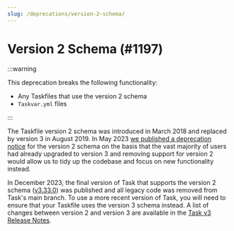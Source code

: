 ```yaml
---
slug: /deprecations/version-2-schema/
---
```


# Version 2 Schema (#1197)

:::warning

This deprecation breaks the following functionality:

- Any Taskfiles that use the version 2 schema
- `Taskvar.yml` files

:::

The Taskfile version 2 schema was introduced in March 2018 and replaced by
version 3 in August 2019. In May 2023 [we published a deprecation
notice][deprecation-notice] for the version 2 schema on the basis that the vast
majority of users had already upgraded to version 3 and removing support for
version 2 would allow us to tidy up the codebase and focus on new functionality
instead.

In December 2023, the final version of Task that supports the version 2 schema
([v3.33.0][v3.33.0]) was published and all legacy code was removed from Task's
main branch. To use a more recent version of Task, you will need to ensure that
your Taskfile uses the version 3 schema instead. A list of changes between
version 2 and version 3 are available in the [Task v3 Release Notes][v3.0.0].

<!-- prettier-ignore-start -->
[v3.0.0]: https://github.com/go-task/task/releases/tag/v3.0.0
[v3.33.0]: https://github.com/go-task/task/releases/tag/v3.33.0
[deprecation-notice]: https://github.com/go-task/task/issues/1197
<!-- prettier-ignore-end -->
